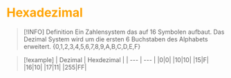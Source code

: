 # <font color = "orange">Hexadezimal</font>
 
>[!INFO] Definition
>Ein Zahlensystem das auf 16 Symbolen aufbaut.
>Das Dezimal System wird um die ersten 6 Buchstaben des Alphabets erweitert.
>{0,1,2,3,4,5,6,7,8,9,A,B,C,D,E,F}

>[!example]
>| Dezimal | Hexdezimal |
>| --- | --- |
>|0|0|
>|10|10|
>|15|F|
>|16|10|
|17|11|
|255|FF|
